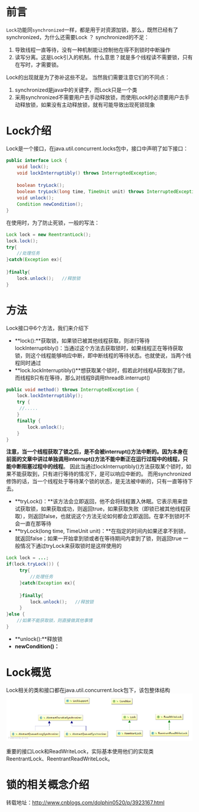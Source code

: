# 前言
`Lock`功能同`synchronized`一样，都是用于对资源加锁，那么，既然已经有了synchronized，为什么还需要Lock ？
synchronized的不足：
1. 导致线程一直等待，没有一种机制能让控制他在得不到锁时中断操作
2. 读写分离。这是Lock引入的机制。什么意思？就是多个线程读不需要锁，只有在写时，才需要锁。

Lock的出现就是为了弥补这些不足。
当然我们需要注意它们的不同点：
1. synchronized是java中的关键字，而Lock只是一个类
2. 采用synchronized不需要用户去手动释放锁，而使用Lock时必须要用户去手动释放锁，如果没有主动释放锁，就有可能导致出现死锁现象

# Lock介绍
Lock是一个接口，在java.util.concurrent.locks包中，接口中声明了如下接口：
```java
public interface Lock {
    void lock();
    void lockInterruptibly() throws InterruptedException;
	
    boolean tryLock();
    boolean tryLock(long time, TimeUnit unit) throws InterruptedException;
    void unlock();
    Condition newCondition();
}
```
在使用时，为了防止死锁，一般的写法：
```java
Lock lock = new ReentrantLock();
lock.lock();
try{
    //处理任务
}catch(Exception ex){
     
}finally{
    lock.unlock();   //释放锁
}
```

# 方法
Lock接口中6个方法，我们来介绍下
+ **lock():**获取锁，如果锁已被其他线程获取，则进行等待
lockInterruptibly()：当通过这个方法去获取锁时，如果线程正在等待获取锁，则这个线程能够响应中断，即中断线程的等待状态。也就使说，当两个线程同时通过
+ **lock.lockInterruptibly()**想获取某个锁时，假若此时线程A获取到了锁，而线程B只有在等待，那么对线程B调用threadB.interrupt()
```java
public void method() throws InterruptedException {
    lock.lockInterruptibly();
    try {  
     //.....
    }
    finally {
        lock.unlock();
    }  
}
```
**注意，当一个线程获取了锁之后，是不会被interrupt()方法中断的。因为本身在前面的文章中讲过单独调用interrupt()方法不能中断正在运行过程中的线程，只能中断阻塞过程中的线程**。
因此当通过lockInterruptibly()方法获取某个锁时，如果不能获取到，只有进行等待的情况下，是可以响应中断的。
而用synchronized修饰的话，当一个线程处于等待某个锁的状态，是无法被中断的，只有一直等待下去。
+ **tryLock()：**该方法会立即返回，他不会将线程置入休眠。它表示用来尝试获取锁，如果获取成功，则返回true，如果获取失败（即锁已被其他线程获取），则返回false，也就说这个方法无论如何都会立即返回。在拿不到锁时不会一直在那等待
+ **tryLock(long time, TimeUnit unit)：**在指定的时间内如果还拿不到锁，就返回false；如果一开始拿到锁或者在等待期间内拿到了锁，则返回true
一般情况下通过tryLock来获取锁时是这样使用的
```java
Lock lock = ...;
if(lock.tryLock()) {
     try{
         //处理任务
     }catch(Exception ex){
         
     }finally{
         lock.unlock();   //释放锁
     } 
}else {
    //如果不能获取锁，则直接做其他事情
}
```
+ **unlock():**释放锁
+ **newCondition()：**

# Lock概览
Lock相关的类和接口都在java.util.concurrent.lock包下，该包整体结构
![](/chapter2/diagram-1.png)

重要的接口Lock和ReadWriteLock，实际基本使用他们的实现类ReentrantLock、ReentrantReadWriteLock。


# 锁的相关概念介绍
转载地址：<http://www.cnblogs.com/dolphin0520/p/3923167.html>



